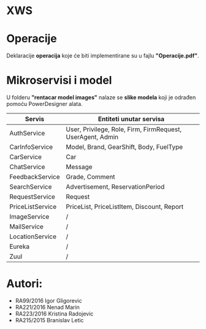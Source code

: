 # XWS

# Operacije
Deklaracije **operacija** koje će biti implementirane su u fajlu **"Operacije.pdf"**. 

# Mikroservisi i model
U folderu **"rentacar model images"** nalaze se **slike modela** koji je odrađen pomoću PowerDesigner alata.

| Servis  | Entiteti unutar servisa |
| ------ | ------ |
| AuthService  | User, Privilege, Role, Firm, FirmRequest, UserAgent, Admin |
| CarInfoService | Model, Brand, GearShift, Body, FuelType | 
| CarService | Car |
| ChatService | Message |  
| FeedbackService | Grade, Comment |
| SearchService | Advertisement, ReservationPeriod |  
| RequestService | Request |
| PriceListService | PriceList, PriceListItem, Discount, Report |  
| ImageService | / |  
| MailService | / |
| LocationService | / |  
| Eureka | / |
| Zuul | / |  


# Autori:
* RA99/2016 Igor Gligorevic
* RA221/2016 Nenad Marin
* RA223/2016 Kristina Radojevic
* RA215/2015 Branislav Letic
